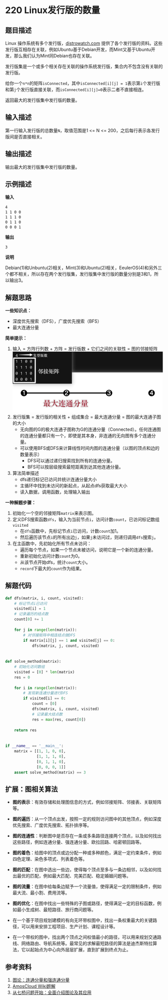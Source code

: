 # 220 Linux发行版的数量

## 题目描述

Linux 操作系统有多个发行版，[distrowatch.com](http://distrowatch.com/) 提供了各个发行版的资料。这些发行版互相存在关联，例如Ubuntu基于Debian开发，而Mint又基于Ubuntu开发，那么我们认为Mint同Debian也存在关联。

发行版集是一个或多个相关存在关联的操作系统发行版，集合内不包含没有关联的发行版。

给你一个`n*n`的矩阵`isConnected`，其中`isConnected[i][j] = 1`表示第`i`个发行版和第`j`个发行版直接关联，而`isConnected[i][j]=0`表示二者不直接相连。

返回最大的发行版集中发行版的数量。

## 输入描述

第一行输入发行版的总数量`N`，取值范围是1 <= N <= 200，之后每行表示各发行版间是否直接相关。

## 输出描述

输出最大的发行版集中发行版的数量。

## 示例描述

**输入**

```text
4
1 1 0 0
1 1 1 0
0 1 1 0
0 0 0 1
```

**输出**

```text
3
```

**说明**

Debian(1)和Unbuntu(2)相关，Mint(3)和Ubuntu(2)相关，EeulerOS(4)和另外三个都不相关，所以存在两个发行版集，发行版集中发行版的数量分别是3和1，所以输出3。

## 解题思路

**一些知识点：**

- 深度优先搜索（DFS），广度优先搜索（BFS）
- 最大连通分量

**简单提示：**

1. 输入 = 方阵行列数 + 方阵 = 发行版数 + 它们之间的关联性 = 图的邻接矩阵
   ![输入分析](images/220-001-sample-analysis.png)
2. 发行版集 = 发行版的相关性 + 组成集合 = 最大连通分量 = 图的最大连通子图的大小
    - 无向图的G的极大连通子图称为G的连通分量（Connected）。任何连通图的连通分量都只有一个，即使是其本身，非连通的无向图有多个连通分量。
    - 可以使用BFS或DFS来计算线性时间内图的连通分量（以图的顶点和边的数量表示）
        - DFS可以通过递归搜索找到所有的连通分量。
        - BFS可以按层级搜索最短距离到达其他连通分量。
3. 算法简单描述
    - dfs递归标记已访问并统计连通分量大小
    - 主循环中找到未访问的新起点，从起点dfs获取最大大小
    - 读入数据，调用函数，处理输入输出

**一种解题步骤：**

1. 初始化一个空的邻接矩阵`matrix`来表示图。
2. 定义DFS搜索函数`dfs`，输入为当前节点`i`，访问计数`count`，已访问标记数组`visited`
    - 在`dfs`函数中，先标记节点`i`已访问，计数`count`加1。
    - 然后遍历该节点`i`的所有出边`j`，如果`j`未访问过，则递归调用`dfs`搜索`j`。
3. 在主函数中，先初始化所有节点未访问：
    - 遍历每个节点，如果一个节点未被访问，说明它是一个新的连通分量。
    - 重新初始化访问计数`count`为0。
    - 从该节点开始dfs，统计`count`大小。
    - `record`下最大的`count`作为结果。

## 解题代码

```python
def dfs(matrix, i, count, visited):
    # 标记节点i已访问
    visited[i] = 1
    # 记录遍历的结点数
    count[0] += 1

    for j in range(len(matrix)):
        # 对邻接矩阵中相连结点做DFS
        if matrix[i][j] == 1 and visited[j] == 0:
            dfs(matrix, j, count, visited)


def solve_method(matrix):
    # 初始化访问数组    
    visited = [0] * len(matrix)
    res = 0

    for i in range(len(matrix)):
        # 发现新连通分量进行DFS 
        if visited[i] == 0:
            count = [0]
            dfs(matrix, i, count, visited)
            # 记录最大结点数
            res = max(res, count[0])

    return res


if __name__ == '__main__':
    matrix = [[1, 1, 0, 0],
              [1, 1, 1, 0],
              [0, 1, 1, 0],
              [0, 0, 0, 1]]
    assert solve_method(matrix) == 3
```

## 扩展：图相关算法

- **图的表示**：有效存储和处理图信息的方式，例如邻接矩阵、邻接表、关联矩阵等。
- **图的遍历**：从一个顶点出发，按照一定的规则访问图中的其他顶点，例如深度优先搜索、广度优先搜索、拓扑排序等。
- **图的连通性**：判断图中是否存在一条或多条路径连接两个顶点，以及如何找出这些路径，例如连通分量、强连通分量、欧拉回路、哈密顿回路等。
- **图的着色**：给图中的顶点或边分配一种或多种颜色，满足一定约束条件，例如四色定理、染色多项式、列表着色等。
- **图的匹配**：在图中选出一些边，使得每个顶点至多与一条边相邻，以及如何找出最优的匹配，例如最大匹配、完美匹配、稳定婚姻问题等。
- **图的流量**：在图中给每条边赋予一个流量值，使得满足一定的限制条件，例如最大流、最小割、费用流等。
- **图的优化**：在图中找出一些特殊的子图或路径，使得满足一定的目标函数，例如最小生成树、最短路径、旅行商问题等。

- 在一个基于项目规划建模的有向无环带权图中，找出一条权重最大的关键路径，可以用来安排工程项目、生产计划、课程设计等。
- 在一个带权的图中，找出两个顶点之间权值最小的路径，可以用来规划交通路线、网络路由、导航系统等。最常见的求解最短路径的算法是迪杰斯特拉算法，它以起始点为中心向外层层扩展，直到扩展到终点为止。

## 参考资料

1. [图论：连通分量和强连通分量](https://zhuanlan.zhihu.com/p/37792015)
2. [AmosCloud Wiki题解](https://wiki.amoscloud.com/zh/ProgramingPractice/NowCoder/Adecco/Topic0244)
3. [从七桥问题开始：全面介绍图论及其应用](https://zhuanlan.zhihu.com/p/34442520)